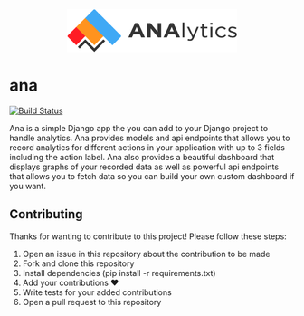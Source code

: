 <p align="center">
  <img width="300" src="logo-horizontal.png">
</p>

# ana
[![Build Status](https://travis-ci.com/emanlodovice/ana.svg?branch=master)](https://travis-ci.com/emanlodovice/ana)

Ana is a simple Django app the you can add to your Django project to handle analytics. Ana provides models and
api endpoints that allows you to record analytics for different actions in your application with up to 3 
fields including the action label. Ana also provides a beautiful dashboard that displays graphs of your
recorded data as well as powerful api endpoints that allows you to fetch data so you can build your own
custom dashboard if you want.

## Contributing
Thanks for wanting to contribute to this project! Please follow these steps:

1. Open an issue in this repository about the contribution to be made
2. Fork and clone this repository
3. Install dependencies (pip install -r requirements.txt)
4. Add your contributions ❤️
5. Write tests for your added contributions
6. Open a pull request to this repository
